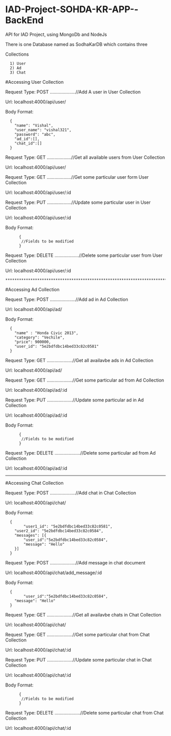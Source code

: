 # IAD-Project-SOHDA-KR-APP--BackEnd
API for IAD Project, using MongoDb and NodeJs

There is one Database named as SodhaKarDB which contains three 

Collections 

      1) User  
      2) Ad  
      3) Chat
      

#Accessing User Collection

Request Type: POST ....................//Add A user in User Collection

Url: localhost:4000/api/user/

Body Format:

      {
	    "name": "Vishal",
	    "user_name": "vishal321",
	    "password": "abc",
	    "ad_id":[],      
	    "chat_id":[]
      }

Request Type: GET ...................//Get all available users from User Collection

Url: localhost:4000/api/user/


Request Type: GET ...................//Get some particular user form User Collection

Url: localhost:4000/api/user/:id

Request Type: PUT ...................//Update some particular user in User Collection

Url: localhost:4000/api/user/:id

Body Format:

          {
           //Fields to be modified
          }
          
Request Type: DELETE ...................//Delete some particular user from User Collection

Url: localhost:4000/api/user/:id

	*******************************************************************************************************
	
#Accessing Ad Collection

Request Type: POST ....................//Add ad in Ad Collection 

Url: localhost:4000/api/ad/

Body Format:

	  {
	    "name" : "Honda Civic 2013",
	    "category": "Vechile",
	    "price": 900000,
	    "user_id": "5e2bdfdbc14bed33c82c0581"
	  }


Request Type: GET ....................//Get all availavbe ads in Ad Collection 

Url: localhost:4000/api/ad/


Request Type: GET ....................//Get some particular ad from Ad Collection 

Url: localhost:4000/api/ad/:id


Request Type: PUT ....................//Update some particular ad in Ad Collection 

Url: localhost:4000/api/ad/:id

Body Format:

          {
           //Fields to be modified
          }
      
      
Request Type: DELETE ....................//Delete some particular ad from Ad Collection 

Url: localhost:4000/api/ad/:id


*****************************************************************************************************************
	
#Accessing Chat Collection

Request Type: POST ....................//Add chat in Chat Collection 

Url: localhost:4000/api/chat/

Body Format:

	  {
	    	"user1_id": "5e2bdfdbc14bed33c82c0581",
		"user2_id": "5e2bdfdbc14bed33c82c0584",
		"messages": [{
			"user_id":"5e2bdfdbc14bed33c82c0584",
			"message": "Hello"
		}]
	  }
	  
Request Type: POST ....................//Add message in chat document 

Url: localhost:4000/api/chat/add_message/:id

Body Format:

	  {
	    	"user_id":"5e2bdfdbc14bed33c82c0584",
		"message": "Hello"
	  }



Request Type: GET ....................//Get all availavbe chats in Chat Collection 

Url: localhost:4000/api/chat/


Request Type: GET ....................//Get some particular chat from Chat Collection 

Url: localhost:4000/api/chat/:id


Request Type: PUT ....................//Update some particular chat in Chat Collection 

Url: localhost:4000/api/chat/:id

Body Format:

          {
           //Fields to be modified
          }
      
      
Request Type: DELETE ....................//Delete some particular chat from Chat Collection 

Url: localhost:4000/api/chat/:id
